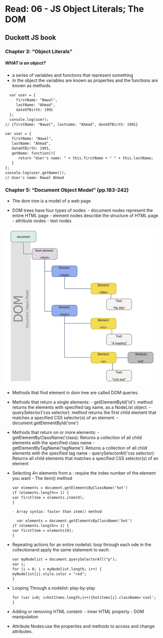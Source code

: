# Read: 06 - JS Object Literals; The DOM

## Duckett JS book

### Chapter 3: “Object Literals” 

##### WHAT is an object? 
- a series of variables and functions that represent something 
- In the object the variables are known as properties and the functions are known as methods. 

````````````````
  var user = {
     firstName: "Nawal",
     lastName: "Ahmad",
     dateOfBirth: 1991  
  };
  console.log(user);
// {firstName: "Nawal", lastname: "Ahmad", dateOfBirth: 1991}
````````````````

````````````````
var user = {
   firstName: "Nawal",
   lastName: "Ahmad",
   dateOfBirth: 1991,
   getName: function(){
      return "User's name: " + this.firstName + " " + this.lastName;
   }
};
console.log(user.getName());
// User's name: Nawal Ahmad
````````````````


### Chapter 5: “Document Object Model” (pp.183-242)

- The dom tree is a model of a web page

- DOM trees have four types of nodes:
      - document nodes represent the entire HTML page
      - element nodes describe the structure of HTML page
      - attribute nodes
      - text nodes

![Dom trees](SOFTWARE-DEVELOPMENT-DOM-Tree-DOM-Hierarchy-in-HTML88.png)

- Methods that find element in dom tree are called DOM queries.

- Methods that return a single elements:
      - getElementById('id'): method returns the elements with specified tag name, as a NodeList object.
      - querySelector('css selector): method returns the first child element that matches a specified CSS selector(s) of an element.
      - document.getElementById('one')

- Methods that return on or more elements:
      - getElementByClassName('class): Returns a collection of all child elements with the specified class name
      - getElementByTagName('tagName'): Returns a collection of all child elements with the specified tag name
      - querySelectorAll('css selector): 	Returns all child elements that matches a specified CSS selector(s) of an element

- Selecting An elements from a : require the index number of the element you want
      - The item() method
   ``````````
   var elements = document.getElementsByClassName('hot') 
   if (elements.length>= 1) { 
   var firstltem = elements.item(O);  
   } 
   ``````````

      - Array syntax: faster than item() method
   ```````````
     var elements = document.getElementsByClassName('hot') 
   if (elements.length>= 1) { 
   var firstltem = elements[0];  
   } 

- Repeating actions for an entire nodelist: loop through each ode in the collectionand apply the same statement to each.
   ```````````
   var myNodelist = document.querySelectorAll("p");
   var i;
   for (i = 0; i < myNodelist.length; i++) {
   myNodelist[i].style.color = "red";
  }
   ```````````

- Looping Through a nodelist: play-by-play
   ```````````
  for (var i=0; i<hotItems.length;i++){hotitems[i].className='cool';
  }
  ```````````

- Adding or removing HTML content:
      - inner HTML property 
      - DOM manipulation

- Attribute Nodes:use the properties and methods to access and change attributes.

